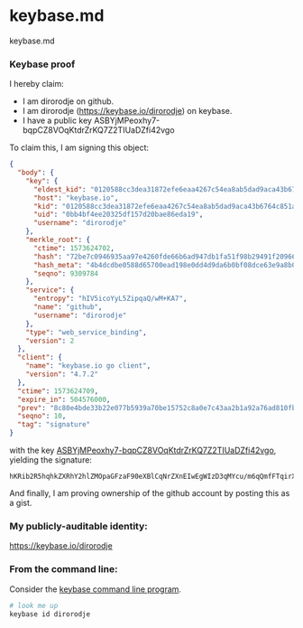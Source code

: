# keybase.md
keybase.md
### Keybase proof

I hereby claim:

  * I am dirorodje on github.
  * I am dirorodje (https://keybase.io/dirorodje) on keybase.
  * I have a public key ASBYjMPeoxhy7-bqpCZ8VOqKtdrZrKQ7Z2TIUaDZfi42vgo

To claim this, I am signing this object:

```json
{
  "body": {
    "key": {
      "eldest_kid": "0120588cc3dea31872efe6eaa4267c54ea8ab5dad9aca43b6764c851a0d97e2e36be0a",
      "host": "keybase.io",
      "kid": "0120588cc3dea31872efe6eaa4267c54ea8ab5dad9aca43b6764c851a0d97e2e36be0a",
      "uid": "0bb4bf4ee20325df157d20bae86eda19",
      "username": "dirorodje"
    },
    "merkle_root": {
      "ctime": 1573624702,
      "hash": "72be7c0946935aa97e4260fde66b6ad947db1fa51f98b29491f2096603f95163e109df3588b08479cd5409367ad495447dfad4e6ea7c4d277df4d4180fa3391c",
      "hash_meta": "4b4dcdbe0588d65700ead198e0dd4d9da6b0bf08dce63e9a8b098ae1b4388397",
      "seqno": 9309784
    },
    "service": {
      "entropy": "hIV5icoYyL5ZipqaQ/wM+KA7",
      "name": "github",
      "username": "dirorodje"
    },
    "type": "web_service_binding",
    "version": 2
  },
  "client": {
    "name": "keybase.io go client",
    "version": "4.7.2"
  },
  "ctime": 1573624709,
  "expire_in": 504576000,
  "prev": "8c80e4bde33b22e077b5939a70be15752c8a0e7c43aa2b1a92a76ad810fbe241",
  "seqno": 10,
  "tag": "signature"
}
```

with the key [ASBYjMPeoxhy7-bqpCZ8VOqKtdrZrKQ7Z2TIUaDZfi42vgo](https://keybase.io/dirorodje), yielding the signature:

```
hKRib2R5hqhkZXRhY2hlZMOpaGFzaF90eXBlCqNrZXnEIwEgWIzD3qMYcu/m6qQmfFTqirXa2aykO2dkyFGg2X4uNr4Kp3BheWxvYWTESpcCCsQgjIDkveM7IuB3tZOacL4VdSyKDnxDqisakqdq2BD74kHEIKczqz6JvgO3PeIyLFrQolpnfuzWkbi1SeQiNi9zjNd7AgHCo3NpZ8RABrodE44flDuUhMkmWPHP3FGSfVygs4qIQLx7BB6oQDC7bt2lZ8Yfd3C8EEDtfiWd4wlm9mfqi0N6+zK0o2OPBahzaWdfdHlwZSCkaGFzaIKkdHlwZQildmFsdWXEIJ2Cu2D85kSuDTuo6saq85pbQEjO57Xvn23uqes1NkFmo3RhZ80CAqd2ZXJzaW9uAQ==

```

And finally, I am proving ownership of the github account by posting this as a gist.

### My publicly-auditable identity:

https://keybase.io/dirorodje

### From the command line:

Consider the [keybase command line program](https://keybase.io/download).

```bash
# look me up
keybase id dirorodje
```

